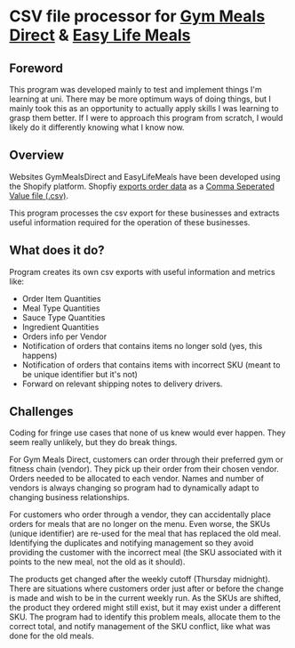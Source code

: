 # CSV file processor for [Gym Meals Direct](https://www.gymmealsdirect.com.au/) & [Easy Life Meals](https://www.easylifemeals.com.au/)

## Foreword
This program was developed mainly to test and implement things I'm learning at uni. There may be more optimum ways of doing things, but I mainly took this as an opportunity to actually apply skills I was learning to grasp them better.
If I were to approach this program from scratch, I would likely do it differently knowing what I know now.

## Overview
Websites GymMealsDirect and EasyLifeMeals have been developed using the Shopify platform.
Shopfiy [exports order data](https://help.shopify.com/manual/orders/export-orders) as a [Comma Seperated Value file (.csv)](https://help.shopify.com/manual/products/import-export).

This program processes the csv export for these businesses and extracts useful information required for the operation of these businesses.

## What does it do?
Program creates its own csv exports with useful information and metrics like:
* Order Item Quantities
* Meal Type Quantities
* Sauce Type Quantities
* Ingredient Quantities
* Orders info per Vendor
* Notification of orders that contains items no longer sold (yes, this happens)
* Notification of orders that contains items with incorrect SKU (meant to be unique identifier but it's not)
* Forward on relevant shipping notes to delivery drivers.

## Challenges
Coding for fringe use cases that none of us knew would ever happen. They seem really unlikely, but they do break things.

For Gym Meals Direct, customers can order through their preferred gym or fitness chain (vendor). They pick up their order from their chosen vendor. Orders needed to be allocated to each vendor. Names and number of vendors is always changing so program had to dynamically adapt to changing business relationships.

For customers who order through a vendor, they can accidentally place orders for meals that are no longer on the menu. Even worse, the SKUs (unique identifier) are re-used for the meal that has replaced the old meal. Identifying the duplicates and notifying management so they avoid providing the customer with the incorrect meal (the SKU associated with it points to the new meal, not the old as it should).

The products get changed after the weekly cutoff (Thursday midnight). There are situations where customers order just after or before the change is made and wish to be in the current weekly run. As the SKUs are shifted, the product they ordered might still exist, but it may exist under a different SKU. The program had to identify this problem meals, allocate them to the correct total, and notify management of the SKU conflict, like what was done for the old meals.
